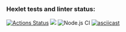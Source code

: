 ### Hexlet tests and linter status:

[![Actions Status](https://github.com/IvanMogilevskiy/frontend-project-lvl1/workflows/hexlet-check/badge.svg)](https://github.com/IvanMogilevskiy/frontend-project-lvl1/actions)
<a href="https://codeclimate.com/github/codeclimate/codeclimate/maintainability"><img src="https://api.codeclimate.com/v1/badges/a99a88d28ad37a79dbf6/maintainability" /></a>
![Node.js CI](https://github.com/IvanMogilevskiy/frontend-project-lvl1/actions/workflows/nodejs.yml/badge.svg)
[![asciicast](https://asciinema.org/a/UHXU2ALFbvVCDZ2kMIyHUj8F2.svg)](https://asciinema.org/a/UHXU2ALFbvVCDZ2kMIyHUj8F2)
